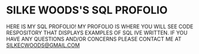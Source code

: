 # SILKE WOODS'S SQL PROFOLIO

HERE IS MY SQL PROFOLIO! MY PROFOLIO IS WHERE YOU WILL SEE CODE RESPOSITORY THAT DISPLAYS EXAMPLES OF SQL IVE WRITTEN. IF YOU HAVE ANY QUESTIONS AND/OR CONCERNS PLEASE CONTACT ME AT SILKECWOODS@GMAIL.COM
